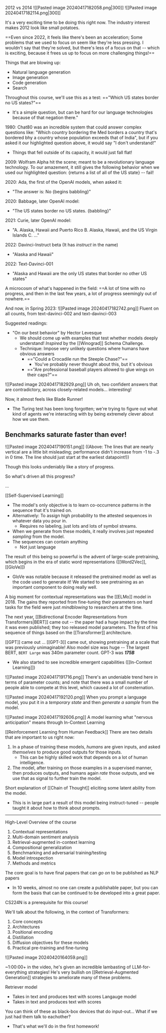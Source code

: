 
2012 vs 2014
![[Pasted image 20240417182058.png|300]]
![[Pasted image 20240417182114.png|300]]

It's a very exciting time to be doing this right now. The industry interest makes 2012 look like small potatoes.

==Even since 2022, it feels like there's been an acceleration; Some problems that we used to focus on seem like they're less pressing. I wouldn't say that they're solved, but there's less of a focus on that -- which is exciting, because it frees us up to focus on more challenging things!==

Things that are blowing up:
- Natural language generation
- Image generation
- Code generation
- Search

Throughout this course, we'll use this as a test:
=="Which US states border no US states?"==
- It's a simple question, but can be hard for our language technologies because of that negation there."

1980: Chat80 was an incredible system that could answer complex questions like: "Which country bordering the Med borders a country that's bordered bhy a country whose population exceeds that of India", but if you asked it our highlighted question above, it would say "I don't understand!"
- Things that fell outside of its capacity, it would just fall flat!

2009: Wolfram Alpha hit the scene; meant to be a revolutionary language technology. To our amazement, it still gives the following behavior when we used our highlighted question: {returns a list of all of the US state} -- fail!

2020: Ada, the first of the OpenAI models, when asked it:
- "The answer is: No {begins babbling}"

2020: Babbage, later OpenAI model:
- "The US states border no US states. {babbling}"

2021: Curie, later OpenAI model:
- "A. Alaska, Hawaii and Puerto Rico
  B. Alaska, Hawaii, and the US Virgin Islands
  C. ..."

2022: Davinci-Instruct beta (It has *instruct* in the name)
- "Alaska and Hawaii"

2022: Text-Davinci-001
- "Alaska and Hawaii are the only US states that border no other US states"

A microcosm of what's happened in the field: ==A lot of time with no progress, and then in the last few years, a lot of progress seemingly out of nowhere.==

And now, in Spring 2023:
![[Pasted image 20240417182742.png]]
Fluent on all counts, from text-davinci-002 and text-davinci-003


Suggested readings:
- "On our best behavior" by Hector Levesque
	- We should come up with examples that test whether models deeply understand! *Inspired* by the [[Winograd]] Schema Challenge.
	- Technique: Impose very unlikely questions where humans have obvious answers
		- =="Could a Crocadile run the Steeple Chase?"==
			- You've probably never thought about this, but it's obvious
		- =="Are professional baseball players allowed to glue wings on their caps?"==

![[Pasted image 20240417182929.png]]
Uh oh, two confident answers that are contradictory, across closely-related models... interesting!

Now, it almost feels like Blade Runner!
- The Turing test has been long forgotten; we're trying to figure out what kind of agents we're interacting with by being extremely clever about how we use them.


## Benchmarks saturate faster than ever!

![[Pasted image 20240417190151.png]]
((Above: The lines that are nearly vertical are a little bit misleading; performance didn't increase from -1 to -.3 in 0 time. The line should just start at the earliest datapoint!))

Though this looks undeniably like a story of progress.

So what's driven all this progress?

...

[[Self-Supervised Learning]]
- The model's only objective is to learn co-occurrence patterns in the sequence that it's trained on.
- Alternatively: To assign high probability to the attested sequences in whatever data you pour in.
	- Requires no labeling, just lots and lots of symbol streams.
- When we generate from these models, it really involves just repeated *sampling* from the model.
- The sequences can contain anything
	- Not just language


The result of this being so powerful is the advent of large-scale pretraining, which begins in the era of static word representations ([[Word2Vec]], [[GloVe]])
- GloVe was notable because it released the pretrained model as well as the code used to generate it! We started to see pretraining as an important component to doing really well.

A big moment for contextual representations was the [[ELMo]] model in 2018. The gains they reported from fine-tuning their parameters on hard tasks for the field were just *mindblowing* to researchers at the time.

The next year, [[Bidirectional Encoder Representations from Transformers|BERT]] came out -- the paper had a huge impact by the time it was even published; they too released model parameters. The first of his sequence of things based on the [[Transformer]] architecture.

[[GPT]] came out
...
[[GPT-3]] came out, showing pretraining at a scale that was previously unimaginable! Also model size was huge -- The largest BERT, `BERT Large` was 340m parameter count. GPT-3 was ***175B***
- We also started to see incredible emergent capabilities ([[In-Context Learning]])

![[Pasted image 20240417191716.png]]
There's an undeniable trend here in terms of parameter counts; and note that there was a small number of people able to compete at this level, which caused a lot of consternation.

![[Pasted image 20240417192120.png]]
When you prompt a language model, you put it in a *temporary state* and then *generate a sample* from the model.


![[Pasted image 20240417192606.png]]
A model learning what "nervous anticipation" means through In-Context Learning


[[Reinforcement Learning from Human Feedback]]
There are two details that are important to us right now:
1. In a phase of training these models, *humans* are given inputs, and asked *themselves* to produce good outputs for those inputs.
	- This can be highly skilled work that depends on a lot of human intelligence.
2. The model, after training on those examples in a supervised manner, then produces outputs, and humans again *rate* those outputs, and we use that as signal to further train the model.


Short explanation of [[Chain of Thought]] eliciting some latent ability from the model.
- This is in large part a result of this model being instruct-tuned -- people taught it about how to think about prompts.


---

High-Level Overview of the course
1. Contextual representations
2. Multi-domain sentiment analysis
3. Retrieval-augmented in-context learning
4. Compositional generalization
5. Benchmarking and adversarial training/testing
6. Model introspection
7. Methods and metrics

The core goal is to have final papers that can *go on* to be published as NLP papers
- In 10 weeks, almost no one can create a publishable paper, but you can form the basis that can be continued to be developed into a great paper.

CS224N is a prerequisite for this course!

We'll talk about the following, in the context of Transformers:
1. Core concepts
2. Architectures
3. Positional encoding
4. Distillation
5. Diffusion objectives for these models
6. Practical pre-training and fine-tuning

![[Pasted image 20240420164059.png]]

~1:00:00+ in the video, he's given an incredible lambasting of LLM-for-everything strategies!
He's very bullish on [[Retrieval-Augmented Generation]] strategies to ameliorate many of these problems.


Retriever model
- Takes in text and produces text with scores
Langauge model
- Takes in text and produces text with scores

You can think of these as black-box devices that do input-out...
What if we just had them talk to eachother?
- That's what we'll do in the first homework!






